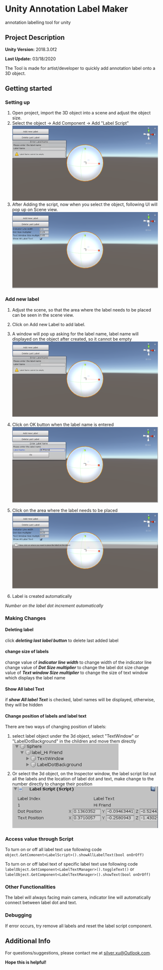 # Unity Annotation Label Maker
 annotation labelling tool for unity
## Project Description
**Unity Version:** 2018.3.0f2

**Last Update:** 03/18/2020

The Tool is made for artist/developer to quickly add annotation label onto a 3D object.

## Getting started
### Setting up
 1. Open project, import the 3D object into a scene and adjust the object size.
 2. Select the object -> Add Component -> Add "Label Script"
 ![](ScreenCaptures/EnterLabelNameWindow.png)
 3. After Adding the script, now when you select the object, following UI will pop up on Scene view.
 ![](ScreenCaptures/LabelMakerUI.png)
### Add new label
 1. Adjust the scene, so that the area where the label needs to be placed can be seen in the scene view.
 2. Click on Add new Label to add label.
 3. A window will pop up asking for the label name, label name will displayed on the object after created, so it cannot be empty
 ![](ScreenCaptures/EnterLabelNameWindow.png)
 
 4. Click on OK button when the label name is entered
  ![](ScreenCaptures/EnterLabelNameWindowWithInput.png)
 
 5. Click on the area where the label needs to be placed 
 ![](ScreenCaptures/RequireClickMessage.png)
 
 6. Label is created automatically

   *Number on the label dot increment automatically*
  ### Making Changes
   #### Deleting label
   click ***deleting last label button*** to delete last added label
   #### change size of labels
   change value of ***indicator line width*** to change width of the indicator line
   change value of ***Dot Size multiplier*** to change the label dot size
   change value of ***Text window Size multiplier*** to change the size of text window which displays the label name
   #### Show All label Text
   if ***show All label Text*** is checked, label names will be displayed, otherwise, they will be hidden
   #### Change position of labels and label text
   There are two ways of changing position of labels:
   1. select label object under the 3d object, select "TextWindow" or "LabelDotBackground" in the children and move them directly
   ![](ScreenCaptures/LabelDetails.png?raw=true)
   2. Or select the 3d object, on the Inspector window, the label script list out all the labels and the location of label dot and    text, make change to the number directly to change their position
   ![](ScreenCaptures/ScriptInInspector.png)

   ### Access value through Script
   To turn on or off all label text use following code `object.GetComonent<LabelScript>().showAllLabelText(bool onOrOff)`

   To turn on or off label text of specific label text use following code `labelObject.GetComponent<LabelTextManager>().toggleText()` or `labelObject.GetComponent<LabelTextManager>().showText(bool onOrOff)`
   ### Other Functionalities
   The label will always facing main camera, indicator line will automatically connect between label dot and text.
   ### Debugging
   If error occurs, try remove all labels and reset the label script component.
   ## Additional Info
   For questions/suggestions, please contact me at silver.xu@Outlook.com.

  **Hope this is helpful!**
